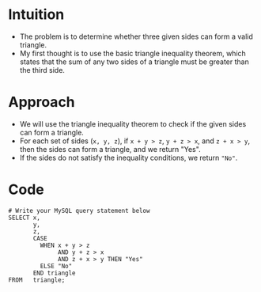 # Intuition
- The problem is to determine whether three given sides can form a valid triangle.
- My first thought is to use the basic triangle inequality theorem, which states that the sum of any two sides of a triangle must be greater than the third side.
<!-- Describe your first thoughts on how to solve this problem. -->

# Approach
- We will use the triangle inequality theorem to check if the given sides can form a triangle.
- For each set of sides (`x, y, z`), if `x + y > z`, `y + z > x`, and `z + x > y`, then the sides can form a triangle, and we return "Yes".
- If the sides do not satisfy the inequality conditions, we return `"No"`.
<!-- Describe your approach to solving the problem. -->

# Code
```mysql []
# Write your MySQL query statement below
SELECT x,
       y,
       z,
       CASE
         WHEN x + y > z
              AND y + z > x
              AND z + x > y THEN "Yes"
         ELSE "No"
       END triangle
FROM   triangle;
```
